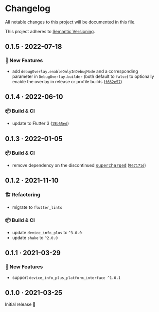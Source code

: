 # Changelog

All notable changes to this project will be documented in this file.

This project adheres to [Semantic Versioning](https://semver.org/spec/v2.0.0.html).

<!-- Template:
## NEW · 2022-xx-xx
### ⚠️ BREAKING CHANGES
### 🎉 New Features
### ⚡ Changes
### 🐛 Bug Fixes
### 📜 Documentation updates
### 🏗️ Refactoring
### 📦 Build & CI
-->

## 0.1.5 · 2022-07-18

### 🎉 New Features
* add `debugOverlay.enableOnlyInDebugMode` and a corresponding parameter in `DebugOverlay.builder` (both default to `false`) to optionally enable the overlay in release or profile builds ([`f662e57`](https://github.com/JonasWanke/debug_overlay/commit/f662e57289537e002598cbe9872ce6ee3c27b685))

## 0.1.4 · 2022-06-10

### 📦 Build & CI
* update to Flutter 3 ([`15b65ed`](https://github.com/JonasWanke/debug_overlay/commit/15b65edc43ece0850b5c52ba6ef21d5e63086522))

## 0.1.3 · 2022-01-05

### 📦 Build & CI
* remove dependency on the discontinued [<kbd>supercharged</kbd>](https://pub.dev/packages/supercharged) ([`967171d`](https://github.com/JonasWanke/debug_overlay/commit/967171d77d86ec871c380532c94737326430fcc5))

## 0.1.2 · 2021-11-10

### 🏗️ Refactoring
* migrate to `flutter_lints`

### 📦 Build & CI
* update `device_info_plus` to `^3.0.0`
* update `shake` to `^2.0.0`

## 0.1.1 · 2021-03-29

### 🎉 New Features
* support `device_info_plus_platform_interface ^1.0.1`

## 0.1.0 · 2021-03-25

Initial release 🎉
